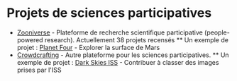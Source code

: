 # Projets de sciences participatives
* [Zooniverse](https://www.zooniverse.org/projects) - Plateforme de recherche scientifique participative (people-powered research). Actuellement 38 projets recensés
** Un exemple de projet : [Planet Four](http://www.planetfour.org) - Explorer la surface de Mars
* [Crowdcrafting](http://crowdcrafting.org) - Autre plateforme pour les sciences participatives.
** Un exemple de projet : [Dark Skies ISS](http://crowdcrafting.org/project/darkskies/) - Contribuer à classer des images prises par l'ISS
